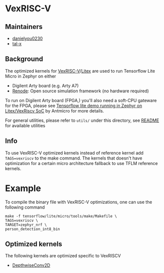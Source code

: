 # VexRISC-V

## Maintainers

*   [danielyou0230](https://github.com/danielyou0230)
*   [tal-x](https://github.com/tcal-x)

## Background

The optimized kernels for
[VexRISC-V](https://github.com/SpinalHDL/VexRiscv)/[Litex](https://github.com/enjoy-digital/litex)
are used to run Tensorflow Lite Micro in Zephyr on either

*   Digilent Arty board (e.g. Arty A7)
*   [Renode](https://github.com/renode/renode): Open source simulation framework
    (no hardware required)

To run on Digilent Arty board (FPGA,) you'll also need a soft-CPU gateware for
the FPGA, please see
[Tensorflow lite demo running in Zephyr on Litex/VexRiscv SoC](https://github.com/antmicro/litex-vexriscv-tensorflow-lite-demo)
by Antmicro for more details.

For general utilities, please refer to `utils/` under this directory, see
[README](https://github.com/tensorflow/tensorflow/blob/master/tensorflow/lite/micro/kernels/vexriscv/utils/README.md)
for available utilities

## Info

To use VexRISC-V optimized kernels instead of reference kernel add
`TAGS=vexriscv` to the make command. The kernels that doesn't have optimization
for a certain micro architecture fallback to use TFLM reference kernels.

# Example

To compile the binary file with VexRISC-V optimizations, one can use the
following command

```
make -f tensorflow/lite/micro/tools/make/Makefile \
TAGS=vexriscv \
TARGET=zephyr_nrf \
person_detection_int8_bin
```

## Optimized kernels

The following kernels are optimized specific to VexRISCV

*   [DepthwiseConv2D](https://github.com/tensorflow/tensorflow/blob/master/tensorflow/lite/micro/kernels/vexriscv/doc/DepthwiseConv2D_int8.md)
